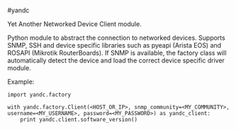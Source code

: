 #yandc

Yet Another Networked Device Client module.

Python module to abstract the connection to networked devices. Supports SNMP, SSH and device specific libraries such as pyeapi (Arista EOS) and ROSAPI (Mikrotik RouterBoards).
If SNMP is available, the factory class will automatically detect the device and load the correct device specific driver module.

Example:

```
import yandc.factory

with yandc.factory.Client(<HOST_OR_IP>, snmp_community=<MY_COMMUNITY>, username=<MY_USERNAME>, password=<MY_PASSWORD>) as yandc_client:
    print yandc.client.software_version()
```
